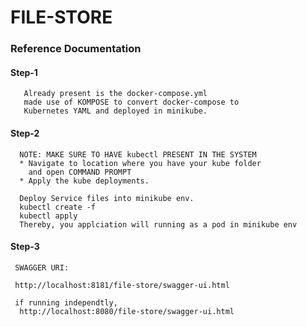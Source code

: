 
# FILE-STORE

### Reference Documentation
   
   #### Step-1
       
       Already present is the docker-compose.yml
       made use of KOMPOSE to convert docker-compose to
       Kubernetes YAML and deployed in minikube.
   #### Step-2
      NOTE: MAKE SURE TO HAVE kubectl PRESENT IN THE SYSTEM
      * Navigate to location where you have your kube folder
        and open COMMAND PROMPT
      * Apply the kube deployments.
          
      Deploy Service files into minikube env. 
      kubectl create -f   
      kubectl apply
      Thereby, you applciation will running as a pod in minikube env
   
   #### Step-3
   
     SWAGGER URI:  
     
     http://localhost:8181/file-store/swagger-ui.html
     
     if running independtly,
      http://localhost:8080/file-store/swagger-ui.html  
        
